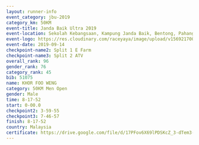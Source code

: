 ```yaml
---
layout: runner-info 
event_category: jbu-2019 
category_km: 50KM 
event-title: Janda Baik Ultra 2019
event-location: Sekolah Kebangsaan, Kampung Janda Baik, Bentong, Pahang, Malaysia 
event-logo: https://res.cloudinary.com/raceyaya/image/upload/v1569217009/logo/janda-baik_vch1pc.jpg 
event-date: 2019-09-14 
checkpoint-name2: Split 1 E Farm 
checkpoint-name3: Split 2 ATV 
overall_rank: 96
gender_rank: 76
category_rank: 45
bib: 51075
name: KHOR FOO WENG
category: 50KM Men Open
gender: Male
time: 8-17-52
start: 0-00.0
checkpoint2: 3-59-55
checkpoint3: 7-46-57
finish: 8-17-52
country: Malaysia
certificate: https://drive.google.com/file/d/17PFov6X69lPDSKcZ_3-dTem3-UMz659s/view?usp=sharing
---
```

